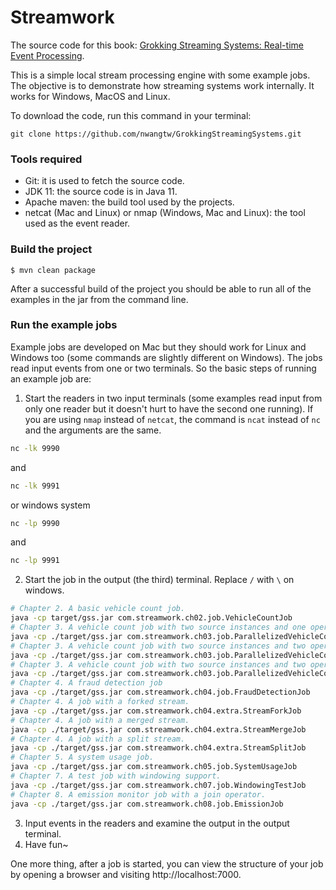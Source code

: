 # Streamwork
The source code for this book: [Grokking Streaming Systems: Real-time Event Processing](https://www.manning.com/books/grokking-streaming-systems).

This is a simple local stream processing engine with some example jobs. The objective is to demonstrate how streaming systems work internally. It works for Windows, MacOS and Linux.

To download the code, run this command in your terminal:
```
git clone https://github.com/nwangtw/GrokkingStreamingSystems.git
```

### Tools required
- Git: it is used to fetch the source code.
- JDK 11: the source code is in Java 11.
- Apache maven: the build tool used by the projects.
- netcat (Mac and Linux) or nmap (Windows, Mac and Linux): the tool used as the event reader.

### Build the project
```
$ mvn clean package
```
After a successful build of the project you should be able to run all of the examples in the jar from the command line.

### Run the example jobs
Example jobs are developed on Mac but they should work for Linux and Windows too (some commands are slightly different on Windows). The jobs read input events from one or two terminals. So the basic steps of running an example job are:
1. Start the readers in two input terminals (some examples read input from only one reader but it doesn't hurt to have the second one running). If you are using `nmap` instead of `netcat`, the command is `ncat` instead of `nc` and the arguments are the same.
```bash
nc -lk 9990
```
and
```bash
nc -lk 9991
```
or windows system
```bash
nc -lp 9990
```
and
```bash
nc -lp 9991
```
2. Start the job in the output (the third) terminal. Replace `/` with `\` on windows.
```bash
# Chapter 2. A basic vehicle count job.
java -cp target/gss.jar com.streamwork.ch02.job.VehicleCountJob
# Chapter 3. A vehicle count job with two source instances and one operator instance.
java -cp ./target/gss.jar com.streamwork.ch03.job.ParallelizedVehicleCountJob1
# Chapter 3. A vehicle count job with two source instances and two operator instances, shuffle grouping.
java -cp ./target/gss.jar com.streamwork.ch03.job.ParallelizedVehicleCountJob2
# Chapter 3. A vehicle count job with two source instances and two operator instances, fields grouping.
java -cp ./target/gss.jar com.streamwork.ch03.job.ParallelizedVehicleCountJob3
# Chapter 4. A fraud detection job
java -cp ./target/gss.jar com.streamwork.ch04.job.FraudDetectionJob
# Chapter 4. A job with a forked stream.
java -cp ./target/gss.jar com.streamwork.ch04.extra.StreamForkJob
# Chapter 4. A job with a merged stream.
java -cp ./target/gss.jar com.streamwork.ch04.extra.StreamMergeJob
# Chapter 4. A job with a split stream.
java -cp ./target/gss.jar com.streamwork.ch04.extra.StreamSplitJob
# Chapter 5. A system usage job.
java -cp ./target/gss.jar com.streamwork.ch05.job.SystemUsageJob
# Chapter 7. A test job with windowing support.
java -cp ./target/gss.jar com.streamwork.ch07.job.WindowingTestJob
# Chapter 8. A emission monitor job with a join operator.
java -cp ./target/gss.jar com.streamwork.ch08.job.EmissionJob
```
3. Input events in the readers and examine the output in the output terminal.
4. Have fun~

One more thing, after a job is started, you can view the structure of your job by opening a browser and visiting http://localhost:7000.

